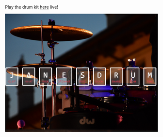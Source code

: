Play the drum kit [here](https://janesdrumkit.netlify.app/) live!

![drumkit](images/screenshot.png)